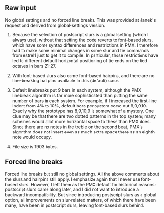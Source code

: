 Raw input
---------

No global settings and no forced line breaks. This was provided at Janek's request and derived from global-settings version.

1. Because the selection of postscript slurs is a global setting (which I always use), without that setting the code reverts to font-based slurs, which have some syntax differences and restrictions in PMX. I therefore had to make some minimal changes in some slur and tie commands from estrel1 just to get it to compile. In particular, those restrictions have led to different default horizontal positioning of tie ends on the tied octaves in bars 21-27.

2. With font-based slurs also come font-based hairpins, and there are no line-breaking hairpins available in this (default) case.

3. Default linebreaks put 9 bars in each system, although the PMX linebreak algorithm is far more sophisticated than putting the same number of bars in each system. For example, if I increased the first-line indent from 4% to 10%, default bars per system come out  8,9,9,10. Exactly why the prototype has 8,9,10,9 is somewhat of a mystery. One clue may be that there are two dotted patterns in the top system; many  schemes would allot more horizontal space to these than PMX does. Since there are no notes in the treble on the second beat, PMX's algorithm does not insert even as much extra space there as an eighth note would occupy.

4. File size is 1903 bytes.


Forced line breaks
------------------

Forced line breaks but still no global settings. All the above comments about the slurs  and hairpins still apply. I emphasize again that I never use font-based slurs. However, I left them as the PMX default for historical reasons: postscript slurs came along later, and I did not want to introduce a backward incompatibility. But since introducing postscript slurs as a global option, all improvements on slur-related matters, of which there have been many, have been in postscript slurs, leaving font-based slurs behind.
